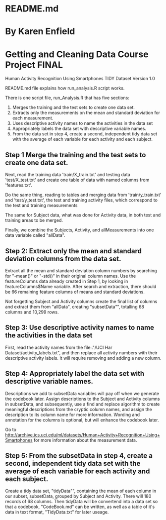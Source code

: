 
# README.md  
# By Karen Enfield
# Getting and Cleaning Data Course Project FINAL

Human Activity Recognition Using Smartphones TIDY Dataset
Version 1.0

README.md file explains how run_analysis.R script works.      

There is one script file, run_Analysis.R that has five sections:
  1. Merges the training and the test sets to create one data set.
  2. Extracts only the measurements on the mean and standard deviation for each measurement.
  3. Uses descriptive activity names to name the activities in the data set
  4. Appropriately labels the data set with descriptive variable names.
  5. From the data set in step 4, create a second, independent tidy data set with the average of each variable for each activity and each subject.


Step 1  Merge the training and the test sets to create one data set.
--------------------------------------------------------------------
  Next, read the training data 'train/X_train.txt' and testing data 'test/X_test.txt' and create one table of data with named columns from 'features.txt'.

Do the same thing, reading to tables and merging data from 'train/y_train.txt' and 'test/y_test.txt', the test and training activity files, which correspond to the test and training measurements

The same for Subject data, what was done for Activity data, in both test and training areas to be merged.

Finally, we combine the Subjects, Activity, and allMeasurements into one data variable called "allData".


Step 2: Extract only the mean and standard deviation columns from the data set.
-------------------------------------------------------------------------------
Extract all the  mean and standard deviation column numbers by searching for "-mean()" or "-std()" in their original column names. Use the featureColumns data already created in Step 1, by looking in featureColumns$Name variable.  After search and extraction, there should be 66 remaining feature columns of means and standard deviations.

Not forgetting Subject and Activity columns create the final list of columns and extract them from "allData", creating "subsetData"", totalling 68 columns and 10,299 rows.


Step 3: Use descriptive activity names to name the activities in the data set
-----------------------------------------------------------------------------
First, read the activity names from the file:."/UCI Har Dataset/activity_labels.txt", and then replace all activity numbers with their descriptive activity labels.  It will require removing and adding a new column.

Step 4: Appropriately label the data set with descriptive variable names.
--------------------------------------------------------------------------
Descriptions we add to subsetData variables will pay off when we generate the codebook later.  Assign descriptions to the Subject and Activity columns in subsetData, and subsequently, use a find and replace algorithm to create meaningful descriptions from the cryptic column names, and assign the description to its column name for more information. Wording and annotation for the columns is optional, but will enhance the codebook later. 

Go to http://archive.ics.uci.edu/ml/datasets/Human+Activity+Recognition+Using+Smartphones
for more information about the measurement data.


Step 5: From the subsetData in step 4, create a second, independent tidy data set with the average of each variable for each activity and each subject.
----------------------------------------------------------------------------------------

Create a tidy data set, "tidyData"", containing the mean of each column in our subset, subsetData, grouped by Subject and Activity.  There will 180 records of 68 columns.  Then tidyData will be convertend into a data set so that a codebook, "CodeBook.md" can be written, as well as a table of it's data in text format, "TidyData.txt" for later useage.



